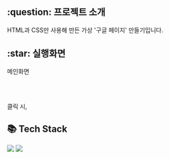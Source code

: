 <h2>:question: 프로젝트 소개</h2>
<p>HTML과 CSS만 사용해 만든 가상 '구글 페이지' 만들기입니다.</p>

<h2>:star: 실행화면</h2>
<p>메인화면</p>

<br /><br />

<p>클릭 시, </p>

<h2>📚 Tech Stack</h2>
<div>
  <img src="https://img.shields.io/badge/HTML5-E34F26?style=flat&logo=HTML5&logoColor=white" />
  <img src="https://img.shields.io/badge/CSS3-1572B6?style=flat&logo=CSS3&logoColor=white" />
</div>
